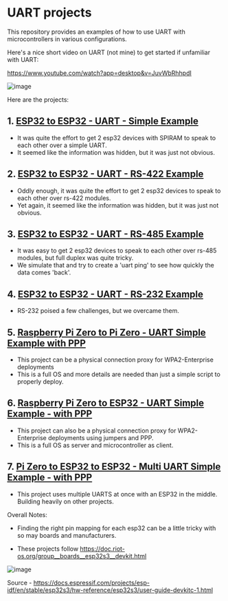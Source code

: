 # UART projects
This repository provides an examples of how to use UART with microcontrollers in various configurations.

Here's a nice short video on UART (not mine) to get started if unfamiliar with UART:

https://www.youtube.com/watch?app=desktop&v=JuvWbRhhpdI

![image](https://github.com/jouellnyc/UART/assets/32470508/64903885-f112-42c4-98f4-de987f2aeeee)

Here are the projects:

## 1. [ESP32 to ESP32 - UART - Simple Example](esp32_simple/)
- It was quite the effort to get 2 esp32 devices with SPIRAM to speak to each other over a simple UART.
- It seemed like the information was hidden, but it was just not obvious.

## 2. [ESP32 to ESP32 - UART - RS-422 Example](esp32_rs422/)
- Oddly enough, it was quite the effort to get 2 esp32 devices to speak to each other over rs-422 modules.
- Yet again, it seemed like the information was hidden, but it was just not obvious.

## 3. [ESP32 to ESP32 - UART - RS-485 Example](esp32_rs485/)
- It was easy to get 2 esp32 devices to speak to each other over rs-485 modules, but full duplex was quite tricky.
- We simulate that and try to create a 'uart ping' to see how quickly the data comes 'back'.

## 4. [ESP32 to ESP32 - UART - RS-232 Example](esp32_rs232/)
- RS-232 poised a few challenges, but we overcame them.

## 5. [Raspberry Pi Zero to Pi Zero - UART Simple Example with PPP ](pizero_simple/)
- This project can be a physical connection proxy for WPA2-Enterprise deployments
- This is a full OS and more details are needed than just a simple script to properly deploy.

## 6. [Raspberry Pi Zero to ESP32 - UART Simple Example - with PPP ](esp32_pizero/)
- This project can also be a physical connection proxy for WPA2-Enterprise deployments using jumpers and PPP.
- This is a full OS as server and microcontroller as client.

## 7. [Pi Zero to ESP32 to ESP32 - Multi UART Simple Example - with PPP ](esp32_pizero_esp32_ppp_uart/)
- This project uses multiple UARTS at once with an ESP32 in the middle. Building heavily on other projects.


Overall Notes:

- Finding the right pin mapping for each esp32 can be a little tricky with so may boards and manufacturers. 

- These projects follow https://doc.riot-os.org/group__boards__esp32s3__devkit.html

![image](https://github.com/jouellnyc/UART/assets/32470508/cdc2d37a-1bed-4a70-a8e8-bac5a0165541)

Source - https://docs.espressif.com/projects/esp-idf/en/stable/esp32s3/hw-reference/esp32s3/user-guide-devkitc-1.html


